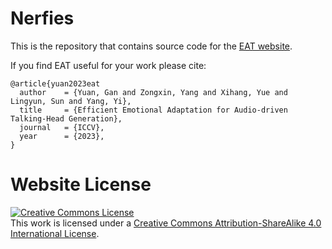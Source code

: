 # Nerfies

This is the repository that contains source code for the [EAT website](https://eat.github.io).

If you find EAT useful for your work please cite:
```
@article{yuan2023eat
  author    = {Yuan, Gan and Zongxin, Yang and Xihang, Yue and Lingyun, Sun and Yang, Yi},    
  title     = {Efficient Emotional Adaptation for Audio-driven Talking-Head Generation},
  journal   = {ICCV},
  year      = {2023},
}
```

# Website License
<a rel="license" href="http://creativecommons.org/licenses/by-sa/4.0/"><img alt="Creative Commons License" style="border-width:0" src="https://i.creativecommons.org/l/by-sa/4.0/88x31.png" /></a><br />This work is licensed under a <a rel="license" href="http://creativecommons.org/licenses/by-sa/4.0/">Creative Commons Attribution-ShareAlike 4.0 International License</a>.
